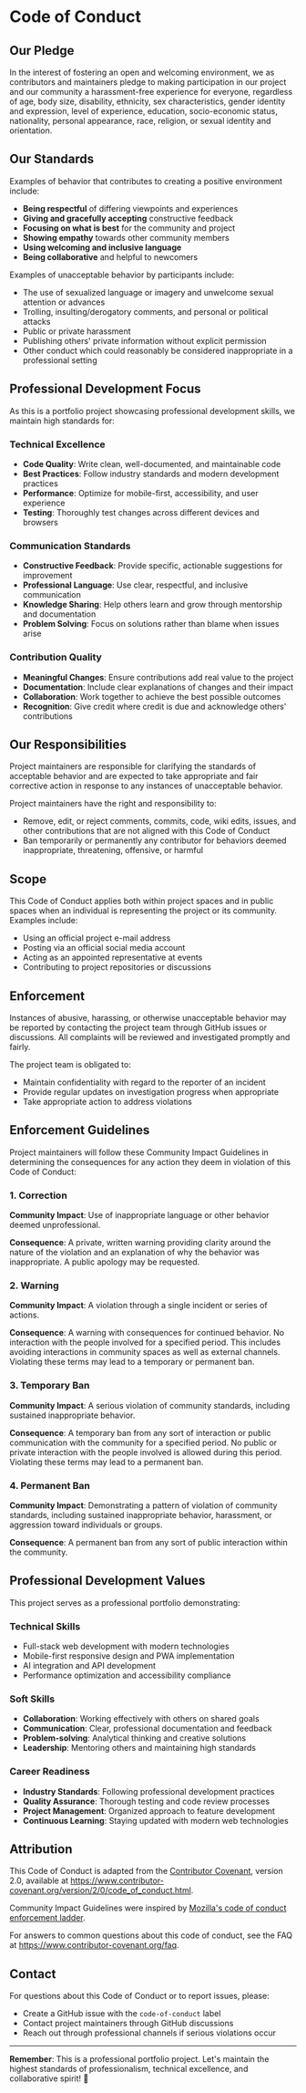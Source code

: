 # Code of Conduct

## Our Pledge

In the interest of fostering an open and welcoming environment, we as contributors and maintainers pledge to making participation in our project and our community a harassment-free experience for everyone, regardless of age, body size, disability, ethnicity, sex characteristics, gender identity and expression, level of experience, education, socio-economic status, nationality, personal appearance, race, religion, or sexual identity and orientation.

## Our Standards

Examples of behavior that contributes to creating a positive environment include:

- **Being respectful** of differing viewpoints and experiences
- **Giving and gracefully accepting** constructive feedback
- **Focusing on what is best** for the community and project
- **Showing empathy** towards other community members
- **Using welcoming and inclusive language**
- **Being collaborative** and helpful to newcomers

Examples of unacceptable behavior by participants include:

- The use of sexualized language or imagery and unwelcome sexual attention or advances
- Trolling, insulting/derogatory comments, and personal or political attacks
- Public or private harassment
- Publishing others' private information without explicit permission
- Other conduct which could reasonably be considered inappropriate in a professional setting

## Professional Development Focus

As this is a portfolio project showcasing professional development skills, we maintain high standards for:

### Technical Excellence
- **Code Quality**: Write clean, well-documented, and maintainable code
- **Best Practices**: Follow industry standards and modern development practices
- **Performance**: Optimize for mobile-first, accessibility, and user experience
- **Testing**: Thoroughly test changes across different devices and browsers

### Communication Standards
- **Constructive Feedback**: Provide specific, actionable suggestions for improvement
- **Professional Language**: Use clear, respectful, and inclusive communication
- **Knowledge Sharing**: Help others learn and grow through mentorship and documentation
- **Problem Solving**: Focus on solutions rather than blame when issues arise

### Contribution Quality
- **Meaningful Changes**: Ensure contributions add real value to the project
- **Documentation**: Include clear explanations of changes and their impact
- **Collaboration**: Work together to achieve the best possible outcomes
- **Recognition**: Give credit where credit is due and acknowledge others' contributions

## Our Responsibilities

Project maintainers are responsible for clarifying the standards of acceptable behavior and are expected to take appropriate and fair corrective action in response to any instances of unacceptable behavior.

Project maintainers have the right and responsibility to:
- Remove, edit, or reject comments, commits, code, wiki edits, issues, and other contributions that are not aligned with this Code of Conduct
- Ban temporarily or permanently any contributor for behaviors deemed inappropriate, threatening, offensive, or harmful

## Scope

This Code of Conduct applies both within project spaces and in public spaces when an individual is representing the project or its community. Examples include:
- Using an official project e-mail address
- Posting via an official social media account
- Acting as an appointed representative at events
- Contributing to project repositories or discussions

## Enforcement

Instances of abusive, harassing, or otherwise unacceptable behavior may be reported by contacting the project team through GitHub issues or discussions. All complaints will be reviewed and investigated promptly and fairly.

The project team is obligated to:
- Maintain confidentiality with regard to the reporter of an incident
- Provide regular updates on investigation progress when appropriate
- Take appropriate action to address violations

## Enforcement Guidelines

Project maintainers will follow these Community Impact Guidelines in determining the consequences for any action they deem in violation of this Code of Conduct:

### 1. Correction
**Community Impact**: Use of inappropriate language or other behavior deemed unprofessional.

**Consequence**: A private, written warning providing clarity around the nature of the violation and an explanation of why the behavior was inappropriate. A public apology may be requested.

### 2. Warning
**Community Impact**: A violation through a single incident or series of actions.

**Consequence**: A warning with consequences for continued behavior. No interaction with the people involved for a specified period. This includes avoiding interactions in community spaces as well as external channels. Violating these terms may lead to a temporary or permanent ban.

### 3. Temporary Ban
**Community Impact**: A serious violation of community standards, including sustained inappropriate behavior.

**Consequence**: A temporary ban from any sort of interaction or public communication with the community for a specified period. No public or private interaction with the people involved is allowed during this period. Violating these terms may lead to a permanent ban.

### 4. Permanent Ban
**Community Impact**: Demonstrating a pattern of violation of community standards, including sustained inappropriate behavior, harassment, or aggression toward individuals or groups.

**Consequence**: A permanent ban from any sort of public interaction within the community.

## Professional Development Values

This project serves as a professional portfolio demonstrating:

### Technical Skills
- Full-stack web development with modern technologies
- Mobile-first responsive design and PWA implementation
- AI integration and API development
- Performance optimization and accessibility compliance

### Soft Skills
- **Collaboration**: Working effectively with others on shared goals
- **Communication**: Clear, professional documentation and feedback
- **Problem-solving**: Analytical thinking and creative solutions
- **Leadership**: Mentoring others and maintaining high standards

### Career Readiness
- **Industry Standards**: Following professional development practices
- **Quality Assurance**: Thorough testing and code review processes
- **Project Management**: Organized approach to feature development
- **Continuous Learning**: Staying updated with modern web technologies

## Attribution

This Code of Conduct is adapted from the [Contributor Covenant](https://www.contributor-covenant.org), version 2.0, available at https://www.contributor-covenant.org/version/2/0/code_of_conduct.html.

Community Impact Guidelines were inspired by [Mozilla's code of conduct enforcement ladder](https://github.com/mozilla/diversity).

For answers to common questions about this code of conduct, see the FAQ at https://www.contributor-covenant.org/faq.

## Contact

For questions about this Code of Conduct or to report issues, please:
- Create a GitHub issue with the `code-of-conduct` label
- Contact project maintainers through GitHub discussions
- Reach out through professional channels if serious violations occur

---

**Remember**: This is a professional portfolio project. Let's maintain the highest standards of professionalism, technical excellence, and collaborative spirit! 🚀